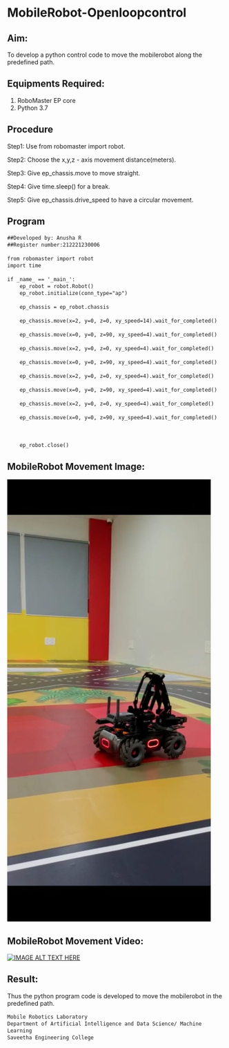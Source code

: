 # MobileRobot-Openloopcontrol
## Aim:

To develop a python control code to move the mobilerobot along the predefined path.

## Equipments Required:
1. RoboMaster EP core
2. Python 3.7

## Procedure

Step1:
Use from robomaster import robot.

Step2:
Choose the x,y,z - axis movement distance(meters).

Step3:
Give ep_chassis.move to move straight.

Step4:
Give time.sleep() for a break.

Step5:
Give ep_chassis.drive_speed to have a circular movement.

## Program
```
##Developed by: Anusha R
##Register number:212221230006

from robomaster import robot
import time

if _name_ == '_main_':
    ep_robot = robot.Robot()
    ep_robot.initialize(conn_type="ap")

    ep_chassis = ep_robot.chassis

    ep_chassis.move(x=2, y=0, z=0, xy_speed=14).wait_for_completed()

    ep_chassis.move(x=0, y=0, z=90, xy_speed=4).wait_for_completed()

    ep_chassis.move(x=2, y=0, z=0, xy_speed=4).wait_for_completed()

    ep_chassis.move(x=0, y=0, z=90, xy_speed=4).wait_for_completed()

    ep_chassis.move(x=2, y=0, z=0, xy_speed=4).wait_for_completed()

    ep_chassis.move(x=0, y=0, z=90, xy_speed=4).wait_for_completed()

    ep_chassis.move(x=2, y=0, z=0, xy_speed=4).wait_for_completed()

    ep_chassis.move(x=0, y=0, z=90, xy_speed=4).wait_for_completed()

   

    ep_robot.close()
```

## MobileRobot Movement Image:

![robo](./mb.jpeg)

## MobileRobot Movement Video:

[![IMAGE ALT TEXT HERE](https://img.youtube.com/vi/YOUTUBE_VIDEO_ID_HERE/0.jpg)](https://youtube.com/shorts/P3YG3rxl1Zw?feature=share)


## Result:
Thus the python program code is developed to move the mobilerobot in the predefined path.



```
Mobile Robotics Laboratory
Department of Artificial Intelligence and Data Science/ Machine Learning
Saveetha Engineering College
```
